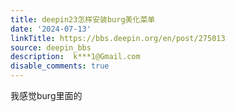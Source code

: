 ```yaml
---
title: deepin23怎样安装burg美化菜单
date: '2024-07-13'
linkTitle: https://bbs.deepin.org/en/post/275013
source: deepin_bbs
description:  k***1@Gmail.com 
disable_comments: true
---
```

我感觉burg里面的
